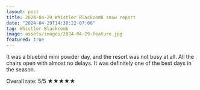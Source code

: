 ```yaml
---
layout: post
title: 2024-04-29 Whistler Blackcomb snow report
date: "2024-04-29T14:30:22-07:00"
tag: Whistler Blackcomb
image: assets/images/2024-04-29-feature.jpg
featured: true
---
```


It was a bluebird mini powder day, and the resort was not busy at all. All the chairs open with almost no delays. It was definitely one of the best days in the season.

Overall rate: 5/5 ★★★★★
